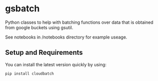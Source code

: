 # gsbatch
Python classes to help with batching functions over data that is obtained
from google buckets using gsutil. 

See notebooks in /notebooks directory for example useage.

## Setup and Requirements

You can install the latest version quickly by using:

```
pip install cloudbatch
```

